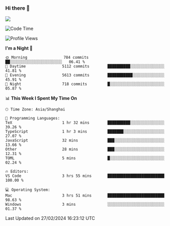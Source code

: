### Hi there 👋

<!--
**JJAYCHEN1e/jjaychen1e** is a ✨ _special_ ✨ repository because its `README.md` (this file) appears on your GitHub profile.

Here are some ideas to get you started:

- 🔭 I’m currently working on ...
- 🌱 I’m currently learning ...
- 👯 I’m looking to collaborate on ...
- 🤔 I’m looking for help with ...
- 💬 Ask me about ...
- 📫 How to reach me: ...
- 😄 Pronouns: ...
- ⚡ Fun fact: ...
-->

[![](https://github-readme-stats.vercel.app/api?username=jjaychen1e&show_icons=true)](https://github.com/jjaychen1e/github-readme-stats?count_private=true)

<!--START_SECTION:waka-->
![Code Time](http://img.shields.io/badge/Code%20Time-1%2C026%20hrs%2031%20mins-blue)

![Profile Views](http://img.shields.io/badge/Profile%20Views-0-blue)

**I'm a Night 🦉** 

```text
🌞 Morning                784 commits         ██░░░░░░░░░░░░░░░░░░░░░░░   06.41 % 
🌆 Daytime                5112 commits        ██████████░░░░░░░░░░░░░░░   41.81 % 
🌃 Evening                5613 commits        ███████████░░░░░░░░░░░░░░   45.91 % 
🌙 Night                  718 commits         █░░░░░░░░░░░░░░░░░░░░░░░░   05.87 % 
```


📊 **This Week I Spent My Time On** 

```text
🕑︎ Time Zone: Asia/Shanghai

💬 Programming Languages: 
TeX                      1 hr 32 mins        ██████████░░░░░░░░░░░░░░░   39.26 % 
TypeScript               1 hr 3 mins         ███████░░░░░░░░░░░░░░░░░░   27.07 % 
JavaScript               32 mins             ███░░░░░░░░░░░░░░░░░░░░░░   13.66 % 
Other                    28 mins             ███░░░░░░░░░░░░░░░░░░░░░░   12.31 % 
TOML                     5 mins              █░░░░░░░░░░░░░░░░░░░░░░░░   02.24 % 

🔥 Editors: 
VS Code                  3 hrs 55 mins       █████████████████████████   100.00 % 

💻 Operating System: 
Mac                      3 hrs 51 mins       █████████████████████████   98.63 % 
Windows                  3 mins              ░░░░░░░░░░░░░░░░░░░░░░░░░   01.37 % 
```


 Last Updated on 27/02/2024 16:23:12 UTC
<!--END_SECTION:waka-->
